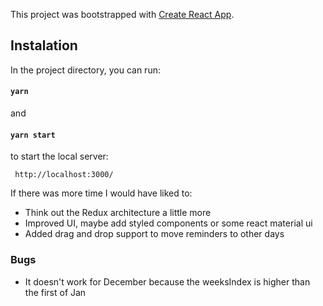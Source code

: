 This project was bootstrapped with [Create React App](https://github.com/facebook/create-react-app).

## Instalation

In the project directory, you can run:

#### `yarn`

and

#### `yarn start`

to start the local server:

```
 http://localhost:3000/
```

If there was more time I would have liked to:

- Think out the Redux architecture a little more
- Improved UI, maybe add styled components or some react material ui
- Added drag and drop support to move reminders to other days

### Bugs

- It doesn't work for December because the weeksIndex is higher than the first of Jan
